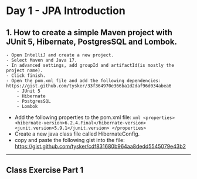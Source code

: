 # Day 1 - JPA Introduction


## 1. How to create a simple Maven project with JUnit 5, Hibernate, PostgresSQL and Lombok.

    - Open IntelliJ and create a new project.
    - Select Maven and Java 17.
    - In advanced settings, add groupId and artifactId(is mostly the project name).
    - Click finish.
    - Open the pom.xml file and add the following dependencies: https://gist.github.com/tysker/33f364970e366ba1d2daf96d034abea6
        - JUnit 5
        - Hibernate
        - PostgresSQL
        - Lombok

   - Add the following properties to the pom.xml file:
    ```xml
        <properties>
            <hibernate-version>6.2.4.Final</hibernate-version>
            <junit.version>5.9.1</junit.version>
        </properties>
    ```
   - Create a new java class file called HibernateConfig.
   - copy and paste the following gist into the file: https://gist.github.com/tysker/cdf831680b964aa8dedd5545079e43b2

*** 

## Class Exercise Part 1